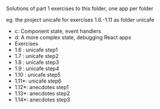 Solutions of part 1 exercises to this folder, one app per folder

eg. the project unicafe for exercises 1.6.-1.11 as folder unicafe

- c: Component state, event handlers
- d: A more complex state, debugging React apps
- Exercises
- 1.6  : unicafe step1
- 1.7  : unicafe step2
- 1.8  : unicafe step3
- 1.9  : unicafe step4
- 1.10 : unicafe step5
- 1.11*: unicafe step6
- 1.12*: anecdotes step1
- 1.13*: anecdotes step2
- 1.14*: anecdotes step3
